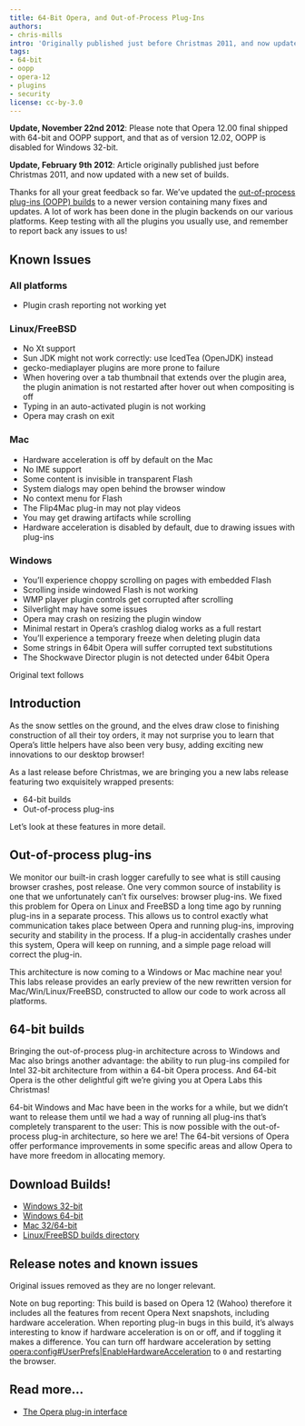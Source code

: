 ```yaml
---
title: 64-Bit Opera, and Out-of-Process Plug-Ins
authors:
- chris-mills
intro: 'Originally published just before Christmas 2011, and now updated with a new set of builds on February 9th 2012, Opera is proud to present a new labs release featuring 64-bit builds and out-of-process plug-ins.'
tags:
- 64-bit
- oopp
- opera-12
- plugins
- security
license: cc-by-3.0
---
```


**Update, November 22nd 2012**: Please note that Opera 12.00 final shipped with 64-bit and OOPP support, and that as of version 12.02, OOPP is disabled for Windows 32-bit.

**Update, February 9th 2012**: Article originally published just before Christmas 2011, and now updated with a new set of builds.

Thanks for all your great feedback so far. We’ve updated the [out-of-process plug-ins (OOPP) builds](#builds) to a newer version containing many fixes and updates. A lot of work has been done in the plugin backends on our various platforms. Keep testing with all the plugins you usually use, and remember to report back any issues to us!

## Known Issues

### All platforms

- Plugin crash reporting not working yet

### Linux/FreeBSD

- No Xt support
- Sun JDK might not work correctly: use IcedTea (OpenJDK) instead
- gecko-mediaplayer plugins are more prone to failure
- When hovering over a tab thumbnail that extends over the plugin area, the plugin animation is not restarted after hover out when compositing is off
- Typing in an auto-activated plugin is not working
- Opera may crash on exit

### Mac

- Hardware acceleration is off by default on the Mac
- No IME support
- Some content is invisible in transparent Flash
- System dialogs may open behind the browser window
- No context menu for Flash
- The Flip4Mac plug-in may not play videos
- You may get drawing artifacts while scrolling
- Hardware acceleration is disabled by default, due to drawing issues with plug-ins

### Windows

- You’ll experience choppy scrolling on pages with embedded Flash
- Scrolling inside windowed Flash is not working
- WMP player plugin controls get corrupted after scrolling
- Silverlight may have some issues
- Opera may crash on resizing the plugin window
- Minimal restart in Opera’s crashlog dialog works as a full restart
- You’ll experience a temporary freeze when deleting plugin data
- Some strings in 64bit Opera will suffer corrupted text substitutions
- The Shockwave Director plugin is not detected under 64bit Opera

Original text follows

## Introduction

As the snow settles on the ground, and the elves draw close to finishing construction of all their toy orders, it may not surprise you to learn that Opera’s little helpers have also been very busy, adding exciting new innovations to our desktop browser!

As a last release before Christmas, we are bringing you a new labs release featuring two exquisitely wrapped presents:

- 64-bit builds
- Out-of-process plug-ins

Let’s look at these features in more detail.

## Out-of-process plug-ins

We monitor our built-in crash logger carefully to see what is still causing browser crashes, post release. One very common source of instability is one that we unfortunately can’t fix ourselves: browser plug-ins. We fixed this problem for Opera on Linux and FreeBSD a long time ago by running plug-ins in a separate process. This allows us to control exactly what communication takes place between Opera and running plug-ins, improving security and stability in the process. If a plug-in accidentally crashes under this system, Opera will keep on running, and a simple page reload will correct the plug-in.

This architecture is now coming to a Windows or Mac machine near you! This labs release provides an early preview of the new rewritten version for Mac/Win/Linux/FreeBSD, constructed to allow our code to work across all platforms.

## 64-bit builds

Bringing the out-of-process plug-in architecture across to Windows and Mac also brings another advantage: the ability to run plug-ins compiled for Intel 32-bit architecture from within a 64-bit Opera process. And 64-bit Opera is the other delightful gift we’re giving you at Opera Labs this Christmas!

64-bit Windows and Mac have been in the works for a while, but we didn’t want to release them until we had a way of running all plug-ins that’s completely transparent to the user: This is now possible with the out-of-process plug-in architecture, so here we are! The 64-bit versions of Opera offer performance improvements in some specific areas and allow Opera to have more freedom in allocating memory.

## Download Builds!

- [Windows 32-bit][2]
- [Windows 64-bit][3]
- [Mac 32/64-bit][4]
- [Linux/FreeBSD builds directory][5]

[2]: http://snapshot.opera.com/labs/OOPP/Opera-Labs-OOPP-12.00-1293.i386.exe
[3]: http://snapshot.opera.com/labs/OOPP/Opera-Labs-OOPP-12.00-1293.x64.exe
[4]: http://snapshot.opera.com/labs/OOPP/Opera-Labs-OOPP-12.00-1293.dmg
[5]: http://snapshot.opera.com/labs/OOPP/Linux-FreeBSD/

## Release notes and known issues

Original issues removed as they are no longer relevant.

Note on bug reporting: This build is based on Opera 12 (Wahoo) therefore it includes all the features from recent Opera Next snapshots, including hardware acceleration. When reporting plug-in bugs in this build, it’s always interesting to know if hardware acceleration is on or off, and if toggling it makes a difference. You can turn off hardware acceleration by setting [opera:config#UserPrefs|EnableHardwareAcceleration][6] to `0` and restarting the browser.

[6]: opera:config#UserPrefs|EnableHardwareAcceleration

## Read more…

- [The Opera plug-in interface][7]

[7]: /articles/the-opera-plug-in-interface/
